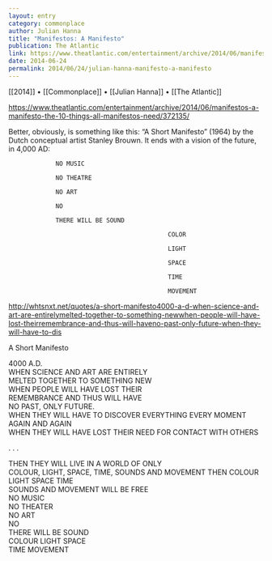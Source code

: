 ```yaml
---
layout: entry
category: commonplace
author: Julian Hanna
title: "Manifestos: A Manifesto"
publication: The Atlantic
link: https://www.theatlantic.com/entertainment/archive/2014/06/manifestos-a-manifesto-the-10-things-all-manifestos-need/372135/
date: 2014-06-24
permalink: 2014/06/24/julian-hanna-manifesto-a-manifesto
---
```


[[2014]] • [[Commonplace]] • [[Julian Hanna]] • [[The Atlantic]]

https://www.theatlantic.com/entertainment/archive/2014/06/manifestos-a-manifesto-the-10-things-all-manifestos-need/372135/

Better, obviously, is something like this: “A Short Manifesto” (1964) by the Dutch conceptual artist Stanley Brouwn. It ends with a vision of the future, in 4,000 AD:

                 NO MUSIC

                 NO THEATRE

                 NO ART

                 NO

                 THERE WILL BE SOUND

                                                COLOR

                                                LIGHT           

                                                SPACE

                                                TIME

                                                MOVEMENT

http://whtsnxt.net/quotes/a-short-manifesto4000-a-d-when-science-and-art-are-entirelymelted-together-to-something-newwhen-people-will-have-lost-theirremembrance-and-thus-will-haveno-past-only-future-when-they-will-have-to-dis

A Short Manifesto

4000 A.D.
<br>WHEN SCIENCE AND ART ARE ENTIRELY
<br>MELTED TOGETHER TO SOMETHING NEW
<br>WHEN PEOPLE WILL HAVE LOST THEIR
<br>REMEMBRANCE AND THUS WILL HAVE
<br>NO PAST, ONLY FUTURE.
<br>WHEN THEY WILL HAVE TO DISCOVER EVERYTHING EVERY MOMENT AGAIN AND AGAIN
<br>WHEN THEY WILL HAVE LOST THEIR NEED FOR CONTACT WITH OTHERS 

. . .

THEN THEY WILL LIVE IN A WORLD OF ONLY
<br>COLOUR, LIGHT, SPACE, TIME, SOUNDS AND MOVEMENT THEN COLOUR LIGHT SPACE TIME
<br>SOUNDS AND MOVEMENT WILL BE FREE
<br>NO MUSIC
<br>NO THEATER
<br>NO ART
<br>NO
<br>THERE WILL BE SOUND
<br>COLOUR LIGHT SPACE
<br>TIME MOVEMENT